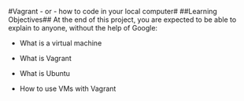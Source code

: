 
#Vagrant - or - how to code in your local computer#
##Learning Objectives##
At the end of this project, you are expected to be able to explain to anyone, without the help of Google:

- What is a virtual machine
- What is Vagrant

- What is Ubuntu
- How to use VMs with Vagrant

